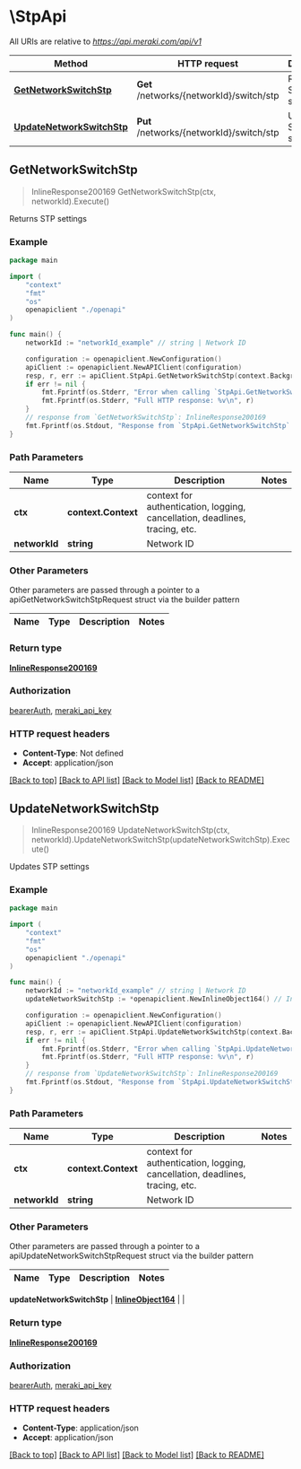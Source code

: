 # \StpApi

All URIs are relative to *https://api.meraki.com/api/v1*

Method | HTTP request | Description
------------- | ------------- | -------------
[**GetNetworkSwitchStp**](StpApi.md#GetNetworkSwitchStp) | **Get** /networks/{networkId}/switch/stp | Returns STP settings
[**UpdateNetworkSwitchStp**](StpApi.md#UpdateNetworkSwitchStp) | **Put** /networks/{networkId}/switch/stp | Updates STP settings



## GetNetworkSwitchStp

> InlineResponse200169 GetNetworkSwitchStp(ctx, networkId).Execute()

Returns STP settings



### Example

```go
package main

import (
    "context"
    "fmt"
    "os"
    openapiclient "./openapi"
)

func main() {
    networkId := "networkId_example" // string | Network ID

    configuration := openapiclient.NewConfiguration()
    apiClient := openapiclient.NewAPIClient(configuration)
    resp, r, err := apiClient.StpApi.GetNetworkSwitchStp(context.Background(), networkId).Execute()
    if err != nil {
        fmt.Fprintf(os.Stderr, "Error when calling `StpApi.GetNetworkSwitchStp``: %v\n", err)
        fmt.Fprintf(os.Stderr, "Full HTTP response: %v\n", r)
    }
    // response from `GetNetworkSwitchStp`: InlineResponse200169
    fmt.Fprintf(os.Stdout, "Response from `StpApi.GetNetworkSwitchStp`: %v\n", resp)
}
```

### Path Parameters


Name | Type | Description  | Notes
------------- | ------------- | ------------- | -------------
**ctx** | **context.Context** | context for authentication, logging, cancellation, deadlines, tracing, etc.
**networkId** | **string** | Network ID | 

### Other Parameters

Other parameters are passed through a pointer to a apiGetNetworkSwitchStpRequest struct via the builder pattern


Name | Type | Description  | Notes
------------- | ------------- | ------------- | -------------


### Return type

[**InlineResponse200169**](InlineResponse200169.md)

### Authorization

[bearerAuth](../README.md#bearerAuth), [meraki_api_key](../README.md#meraki_api_key)

### HTTP request headers

- **Content-Type**: Not defined
- **Accept**: application/json

[[Back to top]](#) [[Back to API list]](../README.md#documentation-for-api-endpoints)
[[Back to Model list]](../README.md#documentation-for-models)
[[Back to README]](../README.md)


## UpdateNetworkSwitchStp

> InlineResponse200169 UpdateNetworkSwitchStp(ctx, networkId).UpdateNetworkSwitchStp(updateNetworkSwitchStp).Execute()

Updates STP settings



### Example

```go
package main

import (
    "context"
    "fmt"
    "os"
    openapiclient "./openapi"
)

func main() {
    networkId := "networkId_example" // string | Network ID
    updateNetworkSwitchStp := *openapiclient.NewInlineObject164() // InlineObject164 |  (optional)

    configuration := openapiclient.NewConfiguration()
    apiClient := openapiclient.NewAPIClient(configuration)
    resp, r, err := apiClient.StpApi.UpdateNetworkSwitchStp(context.Background(), networkId).UpdateNetworkSwitchStp(updateNetworkSwitchStp).Execute()
    if err != nil {
        fmt.Fprintf(os.Stderr, "Error when calling `StpApi.UpdateNetworkSwitchStp``: %v\n", err)
        fmt.Fprintf(os.Stderr, "Full HTTP response: %v\n", r)
    }
    // response from `UpdateNetworkSwitchStp`: InlineResponse200169
    fmt.Fprintf(os.Stdout, "Response from `StpApi.UpdateNetworkSwitchStp`: %v\n", resp)
}
```

### Path Parameters


Name | Type | Description  | Notes
------------- | ------------- | ------------- | -------------
**ctx** | **context.Context** | context for authentication, logging, cancellation, deadlines, tracing, etc.
**networkId** | **string** | Network ID | 

### Other Parameters

Other parameters are passed through a pointer to a apiUpdateNetworkSwitchStpRequest struct via the builder pattern


Name | Type | Description  | Notes
------------- | ------------- | ------------- | -------------

 **updateNetworkSwitchStp** | [**InlineObject164**](InlineObject164.md) |  | 

### Return type

[**InlineResponse200169**](InlineResponse200169.md)

### Authorization

[bearerAuth](../README.md#bearerAuth), [meraki_api_key](../README.md#meraki_api_key)

### HTTP request headers

- **Content-Type**: application/json
- **Accept**: application/json

[[Back to top]](#) [[Back to API list]](../README.md#documentation-for-api-endpoints)
[[Back to Model list]](../README.md#documentation-for-models)
[[Back to README]](../README.md)

